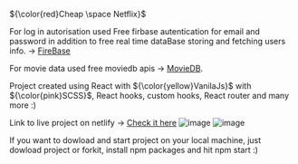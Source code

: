 
${\color{red}Cheap \space Netflix}$

For log in autorisation used Free firbase autentication for email and password in addition to free real time dataBase storing and fetching users info. -> [FireBase](https://firebase.google.com/?gclid=CjwKCAiA-8SdBhBGEiwAWdgtcFB2FAVqDw0fbb03znY0VogHE0ggubcVKFZ6pjR8JNnIP8r_T6H2NBoCKUAQAvD_BwE&gclsrc=aw.ds)

For movie data used free moviedb apis -> [MovieDB](https://developers.themoviedb.org/3/getting-started/introduction).

Project created using React with ${\color{yellow}VanilaJs}$ with ${\color{pink}SCSS}$, React hooks, custom hooks, React router and many more :)

Link to live project on netlify -> [Check it here](https://cheap-netflix.netlify.app/)
![image](https://user-images.githubusercontent.com/82774076/210169176-00fe62f4-c5bb-462d-a10c-7dd15ad5550f.png)
![image](https://user-images.githubusercontent.com/82774076/210169448-60cb283f-2d89-4a48-8a68-1a79592614d8.png)


If you want to dowload and start project on your local machine, just dowload project or forkit, install npm packages and hit npm start :)
